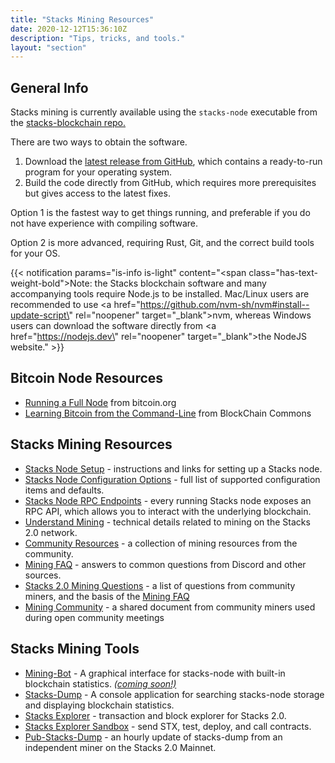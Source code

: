 ```yaml
---
title: "Stacks Mining Resources"
date: 2020-12-12T15:36:10Z
description: "Tips, tricks, and tools."
layout: "section"
---
```


## General Info

Stacks mining is currently available using the `stacks-node` executable from the [stacks-blockchain repo.](https://github.com/blockstack/stacks-blockchain)

There are two ways to obtain the software.

1. Download the [latest release from GitHub](https://github.com/blockstack/stacks-blockchain/releases/latest), which contains a ready-to-run program for your operating system.
2. Build the code directly from GitHub, which requires more prerequisites but gives access to the latest fixes.

Option 1 is the fastest way to get things running, and preferable if you do not have experience with compiling software.

Option 2 is more advanced, requiring Rust, Git, and the correct build tools for your OS.

{{< notification params="is-info is-light"
 content="<span class=\"has-text-weight-bold\">Note:</span> the Stacks blockchain software and many accompanying tools require Node.js to be installed. Mac/Linux users are recommended to use <a href=\"https://github.com/nvm-sh/nvm#install--update-script\" rel=\"noopener\" target=\"_blank\">nvm,</a> whereas Windows users can download the software directly from <a href=\"https://nodejs.dev\" rel=\"noopener\" target=\"_blank\">the NodeJS website.</a>" >}}

## Bitcoin Node Resources

- [Running a Full Node](https://bitcoin.org/en/full-node) from bitcoin.org
- [Learning Bitcoin from the Command-Line](https://github.com/BlockchainCommons/Learning-Bitcoin-from-the-Command-Line/) from BlockChain Commons

## Stacks Mining Resources

- [Stacks Node Setup](/stx-mining/setup) - instructions and links for setting up a Stacks node.
- [Stacks Node Configuration Options](https://docs.blockstack.org/references/stacks-node-configuration) - full list of supported configuration items and defaults.
- [Stacks Node RPC Endpoints](https://docs.blockstack.org/understand-stacks/stacks-blockchain-api#proxied-stacks-node-rpc-api-endpoints) - every running Stacks node exposes an RPC API, which allows you to interact with the underlying blockchain.
- [Understand Mining](https://docs.blockstack.org/understand-stacks/mining) - technical details related to mining on the Stacks 2.0 network.
- [Community Resources](/stx-community/#mining) - a collection of mining resources from the community.
- [Mining FAQ](/stx-mining/faq) - answers to common questions from Discord and other sources.
- [Stacks 2.0 Mining Questions](https://paper.dropbox.com/doc/Stacks-2.0-Mining-Questions--BEWhyjHlB2c4WNH5pkvL8bpmAg-63CU2wD4zQsiiU6XPUtlr) - a list of questions from community miners, and the basis of the [Mining FAQ](/stx-mining/faq)
- [Mining Community](https://paper.dropbox.com/doc/Mining-Community--BDlvJZcCd2NpQtx6beGVptijAg-mJbtjhpqzNq9iCZHASFot) - a shared document from community miners used during open community meetings

## Stacks Mining Tools

- [Mining-Bot](https://github.com/Daemon-Technologies/Mining-Bot) - A graphical interface for stacks-node with built-in blockchain statistics. *[(coming soon!)](https://forum.stacks.org/t/update-on-daemons-mining-bot/11646)*
- [Stacks-Dump](https://github.com/psq/stacks-dump) - A console application for searching stacks-node storage and displaying blockchain statistics.
- [Stacks Explorer](http://explorer.stacks.co/) - transaction and block explorer for Stacks 2.0.
- [Stacks Explorer Sandbox](http://explorer.stacks.co/sandbox) - send STX, test, deploy, and call contracts.
- [Pub-Stacks-Dump](https://friedger.github.io/pub-stacks-dump/) - an hourly update of stacks-dump from an independent miner on the Stacks 2.0 Mainnet.
